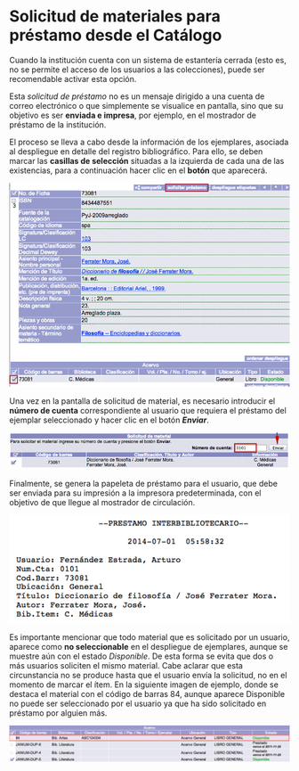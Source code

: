 # Solicitud de materiales para préstamo desde el Catálogo

Cuando la institución cuenta con un sistema de estantería cerrada (esto es, no se permite el acceso de los usuarios a las colecciones), puede ser recomendable activar esta opción.

Esta *solicitud de préstamo* no es un mensaje dirigido a una cuenta de correo electrónico o que simplemente se visualice en pantalla, sino que su objetivo es ser **enviada e impresa**, por ejemplo, en el mostrador de préstamo de la institución.

El proceso se lleva a cabo desde la información de los ejemplares, asociada al despliegue en detalle del registro bibliográfico. Para ello, se deben marcar las **casillas de selección** situadas a la izquierda de cada una de las existencias, para a continuación hacer clic en el **botón** que aparecerá.

![](Solicitar_prestamo.png)

Una vez en la pantalla de solicitud de material, es necesario introducir el **número de cuenta** correspondiente al usuario que requiera el préstamo del ejemplar seleccionado y hacer clic en el botón ***Enviar***.

![](Solicitar_prestamo2.png)

Finalmente, se genera la papeleta de préstamo para el usuario, que debe ser enviada para su impresión a la impresora predeterminada, con el objetivo de que llegue al mostrador de circulación.

![](Solicitar_prestamo3.png)

Es importante mencionar que todo material que es solicitado por un usuario, aparece como **no seleccionable** en el despliegue de ejemplares, aunque se muestre aún con el estado *Disponible*. De esta forma se evita que dos o más usuarios soliciten el mismo material. Cabe aclarar que esta circunstancia no se produce hasta que el usuario envía la solicitud, no en el momento de marcar el ítem. En la siguiente imagen de ejemplo, donde se destaca el material con el código de barras 84, aunque aparece Disponible no puede ser seleccionado por el usuario ya que ha sido solicitado en préstamo por alguien más.

![](Ejemplar_solicitado.png)